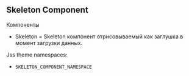 ## Skeleton Component


Компоненты
- Skeleton = Skeleton компонент отрисовываемый как заглушка в момент загрузки данных. 

Jss theme namespaces: 
- `SKELETON_COMPONENT_NAMESPACE`
